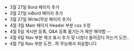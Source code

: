 - 3월 27일 Bord 페이지 추가
- 3월 27일 inBord 페이지 추가
- 3월 27일 Write(작성 페이지 추가)
- 4월 3일 Main 페이지 Header 부분 css 수정
- 4월 5일 게시판 등록, Q&A 등록 옮기는거 제안 해야함 --
- 4월 6일 Nav 부분 체크 표시 추가 및 나왔다 들어갔다 하는거 도전..
- 4월 7일 Nav 부분 도전.. 하 무능해서 죄송합니다 
